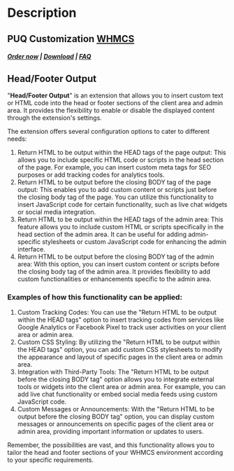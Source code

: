 # Description

## PUQ Customization **[WHMCS](https://puqcloud.com/link.php?id=77)**

#####  [Order now](https://puqcloud.com/whmcs-addon-puq-customization.php) | [Download](https://download.puqcloud.com/WHMCS/addons/PUQ-Customization/) | [FAQ](https://faq.puqcloud.com/)

## Head/Footer Output

"**Head/Footer Output**" is an extension that allows you to insert custom text or HTML code into the head or footer sections of the client area and admin area. It provides the flexibility to enable or disable the displayed content through the extension's settings.

The extension offers several configuration options to cater to different needs:

1. Return HTML to be output within the HEAD tags of the page output: This allows you to include specific HTML code or scripts in the head section of the page. For example, you can insert custom meta tags for SEO purposes or add tracking codes for analytics tools.
2. Return HTML to be output before the closing BODY tag of the page output: This enables you to add custom content or scripts just before the closing body tag of the page. You can utilize this functionality to insert JavaScript code for certain functionality, such as live chat widgets or social media integration.
3. Return HTML to be output within the HEAD tags of the admin area: This feature allows you to include custom HTML or scripts specifically in the head section of the admin area. It can be useful for adding admin-specific stylesheets or custom JavaScript code for enhancing the admin interface.
4. Return HTML to be output before the closing BODY tag of the admin area: With this option, you can insert custom content or scripts before the closing body tag of the admin area. It provides flexibility to add custom functionalities or enhancements specific to the admin area.

### Examples of how this functionality can be applied:

1. Custom Tracking Codes: You can use the "Return HTML to be output within the HEAD tags" option to insert tracking codes from services like Google Analytics or Facebook Pixel to track user activities on your client area or admin area.
2. Custom CSS Styling: By utilizing the "Return HTML to be output within the HEAD tags" option, you can add custom CSS stylesheets to modify the appearance and layout of specific pages in the client area or admin area.
3. Integration with Third-Party Tools: The "Return HTML to be output before the closing BODY tag" option allows you to integrate external tools or widgets into the client area or admin area. For example, you can add live chat functionality or embed social media feeds using custom JavaScript code.
4. Custom Messages or Announcements: With the "Return HTML to be output before the closing BODY tag" option, you can display custom messages or announcements on specific pages of the client area or admin area, providing important information or updates to users.

Remember, the possibilities are vast, and this functionality allows you to tailor the head and footer sections of your WHMCS environment according to your specific requirements.
